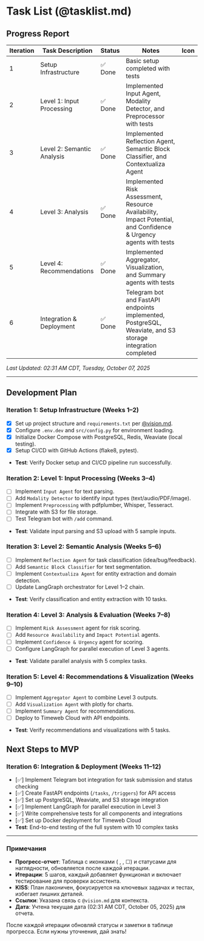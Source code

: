 

# Task List (@tasklist.md)

## Progress Report
| Iteration | Task Description         | Status   | Notes                     | Icon    |
|-----------|--------------------------|----------|---------------------------|---------|
| 1         | Setup Infrastructure     | ✅ Done   | Basic setup completed with tests |        |
| 2         | Level 1: Input Processing| ✅ Done   | Implemented Input Agent, Modality Detector, and Preprocessor with tests |        |
| 3         | Level 2: Semantic Analysis | ✅ Done   | Implemented Reflection Agent, Semantic Block Classifier, and Contextualiza Agent |        |
| 4         | Level 3: Analysis        | ✅ Done   | Implemented Risk Assessment, Resource Availability, Impact Potential, and Confidence & Urgency agents with tests |        |
| 5         | Level 4: Recommendations | ✅ Done   | Implemented Aggregator, Visualization, and Summary agents with tests |        |
| 6         | Integration & Deployment | ✅ Done | Telegram bot and FastAPI endpoints implemented, PostgreSQL, Weaviate, and S3 storage integration completed |        |

*Last Updated: 02:31 AM CDT, Tuesday, October 07, 2025*

---

## Development Plan

### Iteration 1: Setup Infrastructure (Weeks 1–2)
- [x] Set up project structure and `requirements.txt` per [@vision.md](#).
- [x] Configure `.env.dev` and `src/config.py` for environment loading.
- [x] Initialize Docker Compose with PostgreSQL, Redis, Weaviate (local testing).
- [x] Setup CI/CD with GitHub Actions (flake8, pytest).
- **Test**: Verify Docker setup and CI/CD pipeline run successfully.

### Iteration 2: Level 1: Input Processing (Weeks 3–4)
- [ ] Implement `Input Agent` for text parsing.
- [ ] Add `Modality Detector` to identify input types (text/audio/PDF/image).
- [ ] Implement `Preprocessing` with pdfplumber, Whisper, Tesseract.
- [ ] Integrate with S3 for file storage.
- [ ] Test Telegram bot with `/add` command.
- **Test**: Validate input parsing and S3 upload with 5 sample inputs.

### Iteration 3: Level 2: Semantic Analysis (Weeks 5–6)
- [ ] Implement `Reflection Agent` for task classification (idea/bug/feedback).
- [ ] Add `Semantic Block Classifier` for text segmentation.
- [ ] Implement `Contextualiza Agent` for entity extraction and domain detection.
- [ ] Update LangGraph orchestrator for Level 1–2 chain.
- **Test**: Verify classification and entity extraction with 10 tasks.

### Iteration 4: Level 3: Analysis & Evaluation (Weeks 7–8)
- [ ] Implement `Risk Assessment` agent for risk scoring.
- [ ] Add `Resource Availability` and `Impact Potential` agents.
- [ ] Implement `Confidence & Urgency` agent for scoring.
- [ ] Configure LangGraph for parallel execution of Level 3 agents.
- **Test**: Validate parallel analysis with 5 complex tasks.

### Iteration 5: Level 4: Recommendations & Visualization (Weeks 9–10)
- [ ] Implement `Aggregator Agent` to combine Level 3 outputs.
- [ ] Add `Visualization Agent` with plotly for charts.
- [ ] Implement `Summary Agent` for recommendations.
- [ ] Deploy to Timeweb Cloud with API endpoints.
- **Test**: Verify recommendations and visualizations with 5 tasks.

## Next Steps to MVP

### Iteration 6: Integration & Deployment (Weeks 11–12)
- [✅] Implement Telegram bot integration for task submission and status checking
- [✅] Create FastAPI endpoints (`/tasks`, `/triggers`) for API access
- [✅] Set up PostgreSQL, Weaviate, and S3 storage integration
- [✅] Implement LangGraph for parallel execution in Level 3
- [✅] Write comprehensive tests for all components and integrations
- [✅] Set up Docker deployment for Timeweb Cloud
- **Test**: End-to-end testing of the full system with 10 complex tasks

---

### Примечания
- **Прогресс-отчет**: Таблица с иконками ( ,  , ☐) и статусами для наглядности, обновляется после каждой итерации.
- **Итерации**: 5 шагов, каждый добавляет функционал и включает тестирование для проверки ассистента.
- **KISS**: План лаконичен, фокусируется на ключевых задачах и тестах, избегает лишних деталей.
- **Ссылки**: Указана связь с `@vision.md` для контекста.
- **Дата**: Учтена текущая дата (02:31 AM CDT, October 05, 2025) для отчета.

После каждой итерации обновляй статусы и заметки в таблице прогресса. Если нужны уточнения, дай знать!

